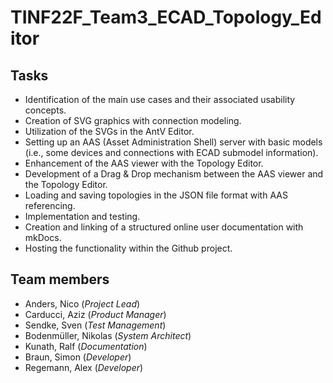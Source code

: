 ﻿# TINF22F_Team3_ECAD_Topology_Editor
  ## Tasks
  * Identification of the main use cases and their associated usability concepts.
  * Creation of SVG graphics with connection modeling.
  * Utilization of the SVGs in the AntV Editor.
  * Setting up an AAS (Asset Administration Shell) server with basic models (i.e., some devices and connections with ECAD submodel information).
  * Enhancement of the AAS viewer with the Topology Editor.
  * Development of a Drag & Drop mechanism between the AAS viewer and the Topology Editor.
  * Loading and saving topologies in the JSON file format with AAS referencing.
  * Implementation and testing.
  * Creation and linking of a structured online user documentation with mkDocs.
  * Hosting the functionality within the Github project.
  
  ## Team members
  * Anders, Nico (_Project Lead_)
  * Carducci, Aziz (_Product Manager_)
  * Sendke, Sven (_Test Management_)
  * Bodenmüller, Nikolas (_System Architect_)
  * Kunath, Ralf (_Documentation_)
  * Braun, Simon (_Developer_)
  * Regemann, Alex (_Developer_)
